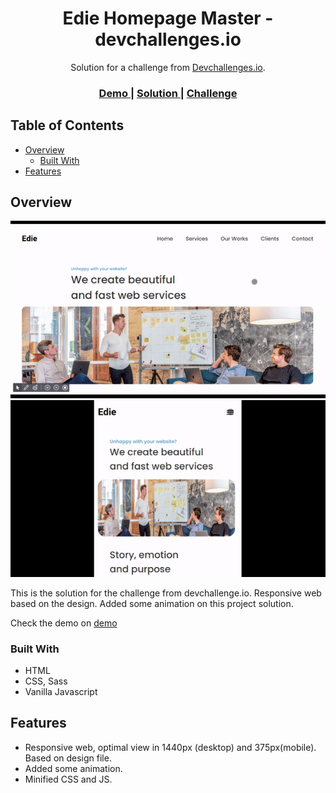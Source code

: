 <!-- Please update value in the {}  -->

<h1 align="center">Edie Homepage Master - devchallenges.io</h1>

<div align="center">
   Solution for a challenge from  <a href="http://devchallenges.io" target="_blank">Devchallenges.io</a>.
</div>

<div align="center">
  <h3>
    <a href="https://{your-demo-link.your-domain}">
      Demo
    </a>
    <span> | </span>
    <a href="https://{your-url-to-the-solution}">
      Solution
    </a>
    <span> | </span>
    <a href="https://devchallenges.io/challenges/xobQBuf8zWWmiYMIAZe0">
      Challenge
    </a>
  </h3>
</div>

<!-- TABLE OF CONTENTS -->

## Table of Contents

- [Overview](#overview)
  - [Built With](#built-with)
- [Features](#features)

<!-- OVERVIEW -->

## Overview

![screenshot](https://github.com/Diphopho/edie-homepage-master/blob/master/Screenshot.gif)
![screenshot-mobile](https://github.com/Diphopho/edie-homepage-master/blob/master/Screenshot-mobile.gif)

This is the solution for the challenge from devchallenge.io. Responsive web based on the design. Added some animation on this project solution.

Check the demo on [demo](https://)

### Built With

<!-- This section should list any major frameworks that you built your project using. Here are a few examples.-->

- HTML
- CSS, Sass
- Vanilla Javascript

## Features

<!-- List the features of your application or follow the template. Don't share the figma file here :) -->

- Responsive web, optimal view in 1440px (desktop) and 375px(mobile). Based on design file.
- Added some animation.
- Minified CSS and JS.
